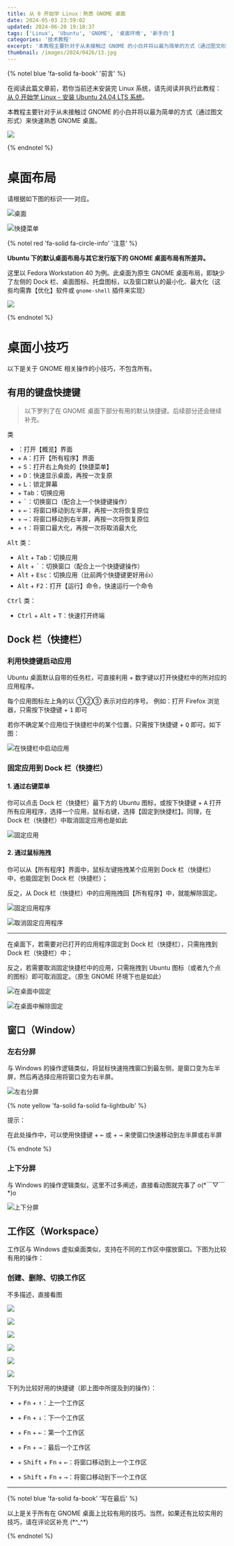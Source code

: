 ```yaml
---
title: 从 0 开始学 Linux：熟悉 GNOME 桌面
date: 2024-05-03 23:59:02
updated: 2024-06-20 19:18:37
tags: ['Linux', 'Ubuntu', 'GNOME', '桌面环境', '新手向']
categories: '技术教程'
excerpt: '本教程主要针对于从未接触过 GNOME 的小白并将以最为简单的方式（通过图文形式）来快速熟悉 GNOME 桌面。'
thumbnail: /images/2024/0426/13.jpg
---
```


{% notel blue 'fa-solid fa-book' '前言' %}

在阅读此篇文章前，若你当前还未安装完 Linux 系统，请先阅读并执行此教程：[从 0 开始学 Linux - 安装 Ubuntu 24.04 LTS 系统](../../../04/26/从-0-开始学-Linux-安装-Ubuntu-24-04-LTS-系统/)。

本教程主要针对于从未接触过 GNOME 的小白并将以最为简单的方式（通过图文形式）来快速熟悉 GNOME 桌面。

![](/images/2024/0426/13.jpg)

{% endnotel %}

# 桌面布局

请根据如下图的标识一一对应。

![桌面](/images/2024/0503/1.jpg)

![快捷菜单](/images/2024/0503/3.jpg)

{% notel red 'fa-solid fa-circle-info' '注意' %}

**Ubuntu 下的默认桌面布局与其它发行版下的 GNOME 桌面布局有所差异。**



这里以 Fedora Workstation 40 为例。此桌面为原生 GNOME 桌面布局，即缺少了左侧的 Dock 栏、桌面图标、托盘图标，以及窗口默认的最小化、最大化（这些均需靠【优化】软件或 `gnome-shell` 插件来实现）

![](/images/2024/0503/2.jpg)

{% endnotel %}

# 桌面小技巧

以下是关于 GNOME 相关操作的小技巧，不包含所有。

## 有用的键盘快捷键

> 以下罗列了在 GNOME 桌面下部分有用的默认快捷键。后续部分还会继续补充。

<kbd><i class="fa-brands fa-windows"></i></kbd> 类

- <kbd><i class="fa-brands fa-windows"></i></kbd>：打开【概览】界面
-  <kbd><i class="fa-brands fa-windows"></i></kbd> + <kbd>A</kbd>：打开【所有程序】界面
-  <kbd><i class="fa-brands fa-windows"></i></kbd> + <kbd>S</kbd>：打开右上角处的【快捷菜单】
-  <kbd><i class="fa-brands fa-windows"></i></kbd> + <kbd>D</kbd>：快速显示桌面，再按一次复原
- <kbd><i class="fa-brands fa-windows"></i></kbd> + <kbd>L</kbd>：锁定屏幕
- <kbd><i class="fa-brands fa-windows"></i></kbd> + <kbd>Tab</kbd>：切换应用
- <kbd><i class="fa-brands fa-windows"></i></kbd> + <kbd>`</kbd>：切换窗口（配合上一个快捷键操作）
- <kbd><i class="fa-brands fa-windows"></i></kbd> + <kbd>←</kbd>：将窗口移动到左半屏，再按一次将恢复原位
- <kbd><i class="fa-brands fa-windows"></i></kbd> + <kbd>→</kbd>：将窗口移动到右半屏，再按一次将恢复原位
- <kbd><i class="fa-brands fa-windows"></i></kbd> + <kbd>↑</kbd>：将窗口最大化，再按一次将取消最大化

<kbd>Alt</kbd> 类：

- <kbd>Alt</kbd> + <kbd>Tab</kbd>：切换应用
- <kbd>Alt</kbd> + <kbd>`</kbd>：切换窗口（配合上一个快捷键操作）
- <kbd>Alt</kbd> + <kbd>Esc</kbd>：切换应用（比前两个快捷键更好用👍）
- <kbd>Alt</kbd> + <kbd>F2</kbd>：打开【运行】命令，快速运行一个命令

<kbd>Ctrl</kbd> 类：

- <kbd>Ctrl</kbd> + <kbd>Alt</kbd> + <kbd>T</kbd>：快速打开终端 



## Dock 栏（快捷栏）

### 利用快捷键启动应用

Ubuntu 桌面默认自带的任务栏，可直接利用 <kbd><i class="fa-brands fa-windows"></i></kbd> + 数字键以打开快捷栏中的所对应的应用程序。

每个应用图标左上角的以 ①②③ 表示对应的序号。
例如：打开 Firefox 浏览器，只需按下快捷键 <kbd><i class="fa-brands fa-windows"></i></kbd> + <kbd>1</kbd> 即可

若你不确定某个应用位于快捷栏中的某个位置，只需按下快捷键 <kbd><i class="fa-brands fa-windows"></i></kbd> + <kbd>Q</kbd> 即可。如下图：

![在快捷栏中启动应用](/images/2024/0503/4.jpg)

### 固定应用到 Dock 栏（快捷栏）

#### 1. 通过右键菜单

你可以点击 Dock 栏（快捷栏）最下方的 Ubuntu 图标，或按下快捷键  <kbd><i class="fa-brands fa-windows"></i></kbd> + <kbd>A</kbd> 打开所有应用程序，选择一个应用，鼠标右键，选择【固定到快捷栏】。同理，在 Dock 栏（快捷栏）中取消固定应用也是如此

![固定应用](/images/2024/0503/5.jpg)

#### 2. 通过鼠标拖拽

你可以从【所有程序】界面中，鼠标左键拖拽某个应用到 Dock 栏（快捷栏）中，也能固定到 Dock 栏（快捷栏）；

反之，从 Dock 栏（快捷栏）中的应用拖拽回【所有程序】中，就能解除固定。 

![固定应用程序](/images/2024/0503/1.gif)

![取消固定应用程序](/images/2024/0503/2.gif)

---

在桌面下，若需要对已打开的应用程序固定到 Dock 栏（快捷栏），只需拖拽到 Dock 栏（快捷栏）中；

反之，若需要取消固定快捷栏中的应用，只需拖拽到 Ubuntu 图标（或者九个点的图标）即可取消固定。（原生 GNOME 环境下也是如此）

![在桌面中固定](/images/2024/0503/3.gif)

![在桌面中解除固定](/images/2024/0503/4.gif)

## 窗口（Window）

### 左右分屏

与 Windows 的操作逻辑类似，将鼠标快速拖拽窗口到最左侧，是窗口变为左半屏，然后再选择应用将窗口变为右半屏。

![左右分屏](/images/2024/0503/6.gif)

{% note yellow 'fa-solid fa-solid fa-lightbulb' %}

提示：

在此处操作中，可以使用快捷键  <kbd><i class="fa-brands fa-windows"></i></kbd> + <kbd>←</kbd> 或 <kbd> <i class="fa-brands fa-windows"></i></kbd> + <kbd>→</kbd> 来使窗口快速移动到左半屏或右半屏

{% endnote %}

### 上下分屏

与 Windows 的操作逻辑类似，这里不过多阐述，直接看动图就完事了 o(\*￣▽￣\*)o

![上下分屏](/images/2024/0503/7.gif)

## 工作区（Workspace）

工作区与 Windows 虚拟桌面类似，支持在不同的工作区中摆放窗口。下图为比较有用的操作：

### 创建、删除、切换工作区

不多描述，直接看图

![](/images/2024/0503/long1.gif)

![](/images/2024/0503/long2.gif)

![](/images/2024/0503/long3.gif)

![](/images/2024/0503/long4.gif)

![](/images/2024/0503/long5.gif)

![](/images/2024/0503/long6.gif)

下列为比较好用的快捷键（即上图中所提及到的操作）：

- <kbd><i class="fa-brands fa-windows"></i></kbd> + <kbd>Fn</kbd> + <kbd>↑</kbd>：上一个工作区

- <kbd><i class="fa-brands fa-windows"></i></kbd> + <kbd>Fn</kbd> + <kbd>↓</kbd>：下一个工作区

- <kbd><i class="fa-brands fa-windows"></i></kbd> + <kbd>Fn</kbd> + <kbd>←</kbd>：第一个工作区

- <kbd><i class="fa-brands fa-windows"></i></kbd> + <kbd>Fn</kbd> + <kbd>→</kbd>：最后一个工作区
- <kbd><i class="fa-brands fa-windows"></i></kbd> + <kbd>Shift</kbd> + <kbd>Fn</kbd> + <kbd>←</kbd>：将窗口移动到上一个工作区

- <kbd><i class="fa-brands fa-windows"></i></kbd> + <kbd>Shift</kbd> + <kbd>Fn</kbd> + <kbd>→</kbd>：将窗口移动到下一个工作区

----

{% notel blue 'fa-solid fa-book' '写在最后' %}

以上是关于所有在 GNOME 桌面上比较有用的技巧。当然，如果还有比较实用的技巧，请在评论区补充 (\*^_^\*)

{% endnotel %}
